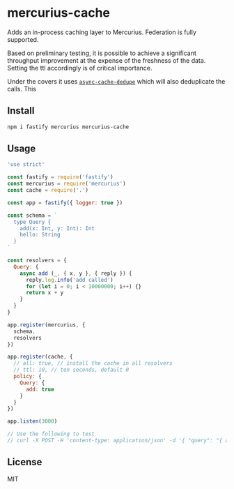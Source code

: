 # mercurius-cache

Adds an in-process caching layer to Mercurius.
Federation is fully supported.

Based on preliminary testing, it is possible to achieve a significant
throughput improvement at the expense of the freshness of the data.
Setting the ttl accordingly is of critical importance.

Under the covers it uses [`async-cache-dedupe`](https://github.com/mcollina/async-cache-dedupe)
which will also deduplicate the calls.
This 

## Install

```bash
npm i fastify mercurius mercurius-cache
```

## Usage

```js
'use strict'

const fastify = require('fastify')
const mercurius = require('mercurius')
const cache = require('.')

const app = fastify({ logger: true })

const schema = `
  type Query {
    add(x: Int, y: Int): Int
    hello: String
  }
`

const resolvers = {
  Query: {
    async add (_, { x, y }, { reply }) {
      reply.log.info('add called')
      for (let i = 0; i < 10000000; i++) {}
      return x + y
    }
  }
}

app.register(mercurius, {
  schema,
  resolvers
})

app.register(cache, {
  // all: true, // install the cache in all resolvers
  // ttl: 10, // ten seconds, default 0
  policy: {
    Query: {
      add: true
    }
  }
})

app.listen(3000)

// Use the following to test
// curl -X POST -H 'content-type: application/json' -d '{ "query": "{ add(x: 2, y: 2) }" }' localhost:3000/graphql
```

## License

MIT
